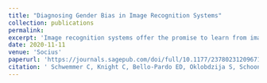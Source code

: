 ```yaml
---
title: "Diagnosing Gender Bias in Image Recognition Systems"
collection: publications
permalink: 
excerpt: 'Image recognition systems offer the promise to learn from images at scale without requiring expert knowledge. However, past research suggests that machine learning systems often produce biased output. In this article, we evaluate potential gender biases of commercial image recognition platforms using photographs of U.S. members of Congress and a large number of Twitter images posted by these politicians. Our crowdsourced validation shows that commercial image recognition systems can produce labels that are correct and biased at the same time as they selectively report a subset of many possible true labels. We find that images of women received three times more annotations related to physical appearance. Moreover, women in images are recognized at substantially lower rates in comparison with men. We discuss how encoded biases such as these affect the visibility of women, reinforce harmful gender stereotypes, and limit the validity of the insights that can be gathered from such data.'
date: 2020-11-11
venue: 'Socius'
paperurl: 'https://journals.sagepub.com/doi/full/10.1177/2378023120967171'
citation: ' Schwemmer C, Knight C, Bello-Pardo ED, Oklobdzija S, Schoonvelde M, Lockhart JW. 2020. Diagnosing Gender Bias in Image Recognition Systems. Socius. doi:10.1177/2378023120967171'
---
```


